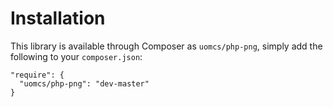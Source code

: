 # Installation

This library is available through Composer as `uomcs/php-png`, simply add the
following to your `composer.json`:

```
"require": {
  "uomcs/php-png": "dev-master"
}
```
